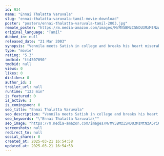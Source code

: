 ```yaml
---
id: 934
name: "Ennai Thalatta Varuvala"
slug: "ennai-thalatta-varuvala-tamil-movie-download"
poster: "posters/ennai-thalatta-varuvala-tamil-2003.jpg"
remote_poster: "https://m.media-amazon.com/images/M/MV5BMzI5NDU3MzMtNzA5Yi00MmVkLWFhYTEtODJjNTQ1Njk4ZTcwXkEyXkFqcGdeQXVyMTEzNzg0Mjkx._V1_SX300.jpg"
original_language: "Tamil"
dubbed_in: null
released_date: "21 Mar 2003"
synopsis: "Vennila meets Satish in college and breaks his heart miserably, leading him to a coma. Next she meets Santosh, who plays a game that leaves her mystified and in love. Amar, meanwhile, is her fiance."
type: "movie"
rating: "5.3"
imdbid: "tt4507090"
tmdbid: null
views: 0
likes: 0
dislikes: 0
author_id: 1
trailer_url: null
runtime: "123 min"
is_featured: 0
is_active: 1
is_comingsoon: 0
seo_title: "Ennai Thalatta Varuvala"
seo_description: "Vennila meets Satish in college and breaks his heart miserably, leading him to a coma. Next she meets Santosh, who plays a game that leaves her mystified and in love. Amar, meanwhile, is her fiance."
seo_keywords: "\"Ennai Thalatta Varuvala\""
seo_image: "https://m.media-amazon.com/images/M/MV5BMzI5NDU3MzMtNzA5Yi00MmVkLWFhYTEtODJjNTQ1Njk4ZTcwXkEyXkFqcGdeQXVyMTEzNzg0Mjkx._V1_SX300.jpg"
screenshots: null
redirect_to: null
social_shares: 0
created_at: 2025-03-21 16:54:58
updated_at: 2025-03-21 16:54:58
---
```


